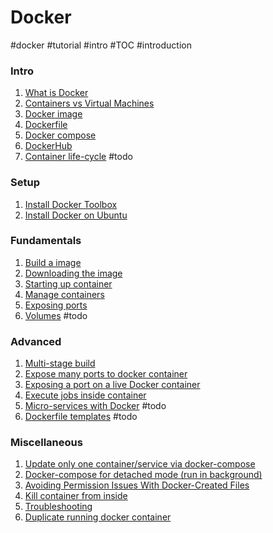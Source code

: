 # Docker
#docker #tutorial #intro #TOC #introduction 

### Intro

1. [What is Docker](What%20is%20Docker.md)
1. [Containers vs Virtual Machines](Containers%20vs%20Virtual%20Machines.md)
1. [Docker image](Docker%20image.md)
1. [Dockerfile](Dockerfile.md)
1. [Docker compose ](Docker%20compose.md)
1. [DockerHub](DockerHub.md)
1. [Container life-cycle](Container%20life-cycle.md) #todo

### Setup

1. [Install Docker Toolbox](Install%20Docker%20Toolbox.md)
1. [Install Docker on Ubuntu](Install%20Docker%20on%20Ubuntu.md)

### Fundamentals

1. [Build a image](Build%20a%20image.md)
1. [Downloading the image](Downloading%20the%20image.md)
1. [Starting up container](Starting%20up%20container.md)
1. [Manage containers](Manage%20containers%20and%20images.md)
1. [Exposing ports](Exposing%20ports.md)
1. [Volumes](Volumes.md) #todo

### Advanced

1. [Multi-stage build](Multi-stage%20build.md)
2. [Expose many ports to docker container](Expose%20range%20of%20ports%20to%20docker%20container.md)
3. [Exposing a port on a live Docker container](Exposing%20a%20port%20on%20a%20live%20Docker%20container.md)
4. [Execute jobs inside container](Execute%20jobs%20inside%20container.md)
5. [Micro-services with Docker](Micro-services%20with%20Docker.md) #todo
7. [Dockerfile templates](Dockerfile%20templates.md) #todo

### Miscellaneous
1. [Update only one container/service via docker-compose](Update%20only%20one%20container%20service%20via%20docker-compose.md)
3. [Docker-compose for detached mode (run in background)](docker-compose%20for%20detached%20mode%20(run%20in%20background).md)
5. [Avoiding Permission Issues With Docker-Created Files](Avoiding%20Permission%20Issues%20With%20Docker-Created%20Files.md)
6. [Kill container from inside](Kill%20container%20from%20inside.md)
7. [Troubleshooting](Troubleshooting.md)
9. [Duplicate running docker container](Duplicate%20running%20docker%20container.md)
